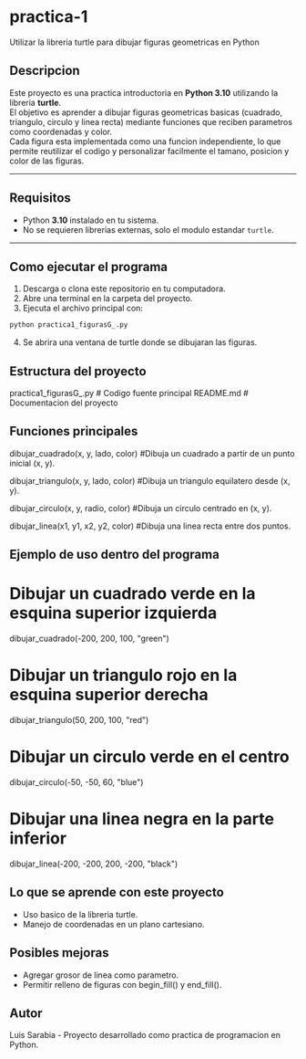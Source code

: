 # practica-1 
Utilizar la libreria turtle para dibujar figuras geometricas en Python

## Descripcion  
Este proyecto es una practica introductoria en **Python 3.10** utilizando la libreria **turtle**.  
El objetivo es aprender a dibujar figuras geometricas basicas (cuadrado, triangulo, circulo y linea recta) mediante funciones que reciben parametros como coordenadas y color.  
Cada figura esta implementada como una funcion independiente, lo que permite reutilizar el codigo y personalizar facilmente el tamano, posicion y color de las figuras.  

---

## Requisitos  
- Python **3.10** instalado en tu sistema.  
- No se requieren librerias externas, solo el modulo estandar `turtle`.  

---

## Como ejecutar el programa  
1. Descarga o clona este repositorio en tu computadora.  
2. Abre una terminal en la carpeta del proyecto.  
3. Ejecuta el archivo principal con:

```bash	
python practica1_figurasG_.py
```

4. Se abrira una ventana de turtle donde se dibujaran las figuras.


## Estructura del proyecto
practica1_figurasG_.py   # Codigo fuente principal
README.md       # Documentacion del proyecto

## Funciones principales
dibujar_cuadrado(x, y, lado, color) #Dibuja un cuadrado a partir de un punto inicial (x, y).

dibujar_triangulo(x, y, lado, color) #Dibuja un triangulo equilatero desde (x, y).

dibujar_circulo(x, y, radio, color) #Dibuja un circulo centrado en (x, y).

dibujar_linea(x1, y1, x2, y2, color) #Dibuja una linea recta entre dos puntos.

## Ejemplo de uso dentro del programa
# Dibujar un cuadrado verde en la esquina superior izquierda
dibujar_cuadrado(-200, 200, 100, "green")

# Dibujar un triangulo rojo en la esquina superior derecha
dibujar_triangulo(50, 200, 100, "red")

# Dibujar un circulo verde en el centro
dibujar_circulo(-50, -50, 60, "blue")

# Dibujar una linea negra en la parte inferior
dibujar_linea(-200, -200, 200, -200, "black")

## Lo que se aprende con este proyecto
- Uso basico de la libreria turtle.
- Manejo de coordenadas en un plano cartesiano.

## Posibles mejoras
- Agregar grosor de linea como parametro.
- Permitir relleno de figuras con begin_fill() y end_fill().

## Autor
Luis Sarabia - Proyecto desarrollado como practica de programacion en Python.
